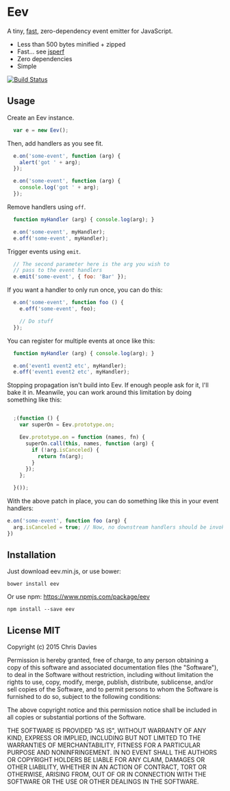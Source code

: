 # Eev

A tiny, [fast](http://jsperf.com/jsevents/28), zero-dependency event emitter for JavaScript.

- Less than 500 bytes minified + zipped
- Fast... see [jsperf](http://jsperf.com/jsevents/28)
- Zero dependencies
- Simple

[![Build Status](https://travis-ci.org/chrisdavies/eev.svg?branch=master)](https://travis-ci.org/chrisdavies/eev)

## Usage

Create an Eev instance.

```javascript
  var e = new Eev();
```

Then, add handlers as you see fit.

```javascript
  e.on('some-event', function (arg) {
    alert('got ' + arg);
  });

  e.on('some-event', function (arg) {
    console.log('got ' + arg);
  });
```

Remove handlers using `off`.

```javascript
  function myHandler (arg) { console.log(arg); }

  e.on('some-event', myHandler);
  e.off('some-event', myHandler);
```

Trigger events using `emit`.

```javascript
  // The second parameter here is the arg you wish to
  // pass to the event handlers
  e.emit('some-event', { foo: 'Bar' });
```

If you want a handler to only run once, you can do this:

```javascript
  e.on('some-event', function foo () {
    e.off('some-event', foo);

    // Do stuff
  });
```

You can register for multiple events at once like this:

```javascript
  function myHandler (arg) { console.log(arg); }

  e.on('event1 event2 etc', myHandler);
  e.off('event1 event2 etc', myHandler);
```

Stopping propagation isn't build into Eev. If enough people ask for it, I'll bake it in. Meanwile, you can work around this limitation by doing something like this:

```js

  ;(function () {
    var superOn = Eev.prototype.on;

    Eev.prototype.on = function (names, fn) {
      superOn.call(this, names, function (arg) {
        if (!arg.isCanceled) {
          return fn(arg);
        }
      });
    };

  }());

```

With the above patch in place, you can do something like this in your event handlers:

```js
e.on('some-event', function foo (arg) {
  arg.isCanceled = true; // Now, no downstream handlers should be invoked
})
```



## Installation

Just download eev.min.js, or use bower:

    bower install eev

Or use npm: https://www.npmjs.com/package/eev

    npm install --save eev

## License MIT

Copyright (c) 2015 Chris Davies

Permission is hereby granted, free of charge, to any person obtaining a copy of this software and associated documentation files (the "Software"), to deal in the Software without restriction, including without limitation the rights to use, copy, modify, merge, publish, distribute, sublicense, and/or sell copies of the Software, and to permit persons to whom the Software is furnished to do so, subject to the following conditions:

The above copyright notice and this permission notice shall be included in all copies or substantial portions of the Software.

THE SOFTWARE IS PROVIDED "AS IS", WITHOUT WARRANTY OF ANY KIND, EXPRESS OR IMPLIED, INCLUDING BUT NOT LIMITED TO THE WARRANTIES OF MERCHANTABILITY, FITNESS FOR A PARTICULAR PURPOSE AND NONINFRINGEMENT. IN NO EVENT SHALL THE AUTHORS OR COPYRIGHT HOLDERS BE LIABLE FOR ANY CLAIM, DAMAGES OR OTHER LIABILITY, WHETHER IN AN ACTION OF CONTRACT, TORT OR OTHERWISE, ARISING FROM, OUT OF OR IN CONNECTION WITH THE SOFTWARE OR THE USE OR OTHER DEALINGS IN THE SOFTWARE.
